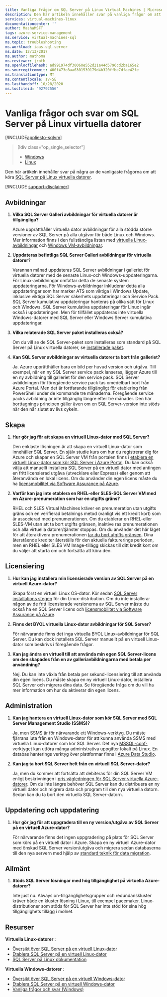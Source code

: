 ```yaml
---
title: Vanliga frågor om SQL Server på Linux Virtual Machines | Microsoft Docs
description: Den här artikeln innehåller svar på vanliga frågor om att köra SQL Server på Linux virtuella datorer.
services: virtual-machines-linux
documentationcenter: ''
author: MashaMSFT
tags: azure-service-management
ms.service: virtual-machines-sql
ms.topic: troubleshooting
ms.workload: iaas-sql-server
ms.date: 12/13/2017
ms.author: mathoma
ms.reviewer: jroth
ms.openlocfilehash: ad991974df30060e552d21a44d5796cd2ba165e2
ms.sourcegitcommit: 400f473e8aa6301539179d4b320ffbe7dfae42fe
ms.translationtype: MT
ms.contentlocale: sv-SE
ms.lasthandoff: 10/28/2020
ms.locfileid: "92792556"
---
```

# <a name="frequently-asked-questions-for-sql-server-on-linux-virtual-machines"></a>Vanliga frågor och svar om SQL Server på Linux virtuella datorer
[!INCLUDE[appliesto-sqlvm](../../includes/appliesto-sqlvm.md)]

> [!div class="op_single_selector"]
> * [Windows](../windows/frequently-asked-questions-faq.md)
> * [Linux](frequently-asked-questions-faq.md)

Den här artikeln innehåller svar på några av de vanligaste frågorna om att köra [SQL Server på Linux virtuella datorer](sql-server-on-linux-vm-what-is-iaas-overview.md).

[!INCLUDE [support-disclaimer](../../../../includes/support-disclaimer.md)]

## <a name="images"></a><a id="images"></a> Avbildningar

1. **Vilka SQL Server Galleri avbildningar för virtuella datorer är tillgängliga?**

   Azure upprätthåller virtuella dator avbildningar för alla stödda större versioner av SQL Server på alla utgåvor för både Linux och Windows. Mer information finns i den fullständiga listan med [virtuella Linux-avbildningar](sql-server-on-linux-vm-what-is-iaas-overview.md#create) och [Windows VM-avbildningar](../windows/sql-server-on-azure-vm-iaas-what-is-overview.md#payasyougo).

1. **Uppdateras befintliga SQL Server Galleri avbildningar för virtuella datorer?**

   Varannan månad uppdateras SQL Server avbildningar i galleriet för virtuella datorer med de senaste Linux-och Windows-uppdateringarna. För Linux-avbildningar omfattar detta de senaste system uppdateringarna. För Windows-avbildningar inkluderar detta alla uppdateringar som har marker ATS som viktiga i Windows Update, inklusive viktiga SQL Server säkerhets uppdateringar och Service Pack. SQL Server kumulativa uppdateringar hanteras på olika sätt för Linux och Windows. SQL Server kumulativa uppdateringar för Linux ingår också i uppdateringen. Men för tillfället uppdateras inte virtuella Windows-datorer med SQL Server eller Windows Server kumulativa uppdateringar.

1. **Vilka relaterade SQL Server paket installeras också?**

   Om du vill se de SQL Server-paket som installeras som standard på SQL Server på Linux virtuella datorer, se [installerade paket](sql-server-on-linux-vm-what-is-iaas-overview.md#packages).

1. **Kan SQL Server avbildningar av virtuella datorer ta bort från galleriet?**

   Ja. Azure upprätthåller bara en bild per huvud version och utgåva. Till exempel, när en ny SQL Server service pack lanseras, lägger Azure till en ny avbildning till galleriet för den service pack. SQL Server avbildningen för föregående service pack tas omedelbart bort från Azure Portal. Men det är fortfarande tillgängligt för etablering från PowerShell under de kommande tre månaderna. Föregående service packs avbildning är inte tillgänglig längre efter tre månader. Den här borttagnings principen gäller även om en SQL Server-version inte stöds när den når slutet av livs cykeln.

## <a name="creation"></a>Skapa

1. **Hur gör jag för att skapa en virtuell Linux-dator med SQL Server?**

   Den enklaste lösningen är att skapa en virtuell Linux-dator som innehåller SQL Server. En själv studie kurs om hur du registrerar dig för Azure och skapar en SQL Server VM från portalen finns i [etablera en virtuell Linux-dator som kör SQL Server i Azure Portal](sql-vm-create-portal-quickstart.md). Du kan också välja att manuellt installera SQL Server på en virtuell dator med antingen en fritt licensierad utgåva (utvecklare eller Express) eller genom att återanvända en lokal licens. Om du använder din egen licens måste du ha [licensmobilitet via Software Assurance på Azure](https://azure.microsoft.com/pricing/license-mobility).

1. **Varför kan jag inte etablera en RHEL-eller SLES-SQL Server VM med en Azure-prenumeration som har en utgifts gräns?**

   RHEL och SLES Virtual Machines kräver en prenumeration utan utgifts gräns och en verifierad betalnings metod (vanligt vis ett kredit kort) som är associerad med prenumerationen. Om du etablerar en RHEL-eller SLES-VM utan att ta bort utgifts gränsen, inaktive ras prenumerationen och alla virtuella datorer/tjänster stoppas. Om du använder det här läget för att återaktivera prenumerationen [tar du bort utgifts gränsen](https://account.windowsazure.com/subscriptions). Dina återstående krediter återställs för den aktuella fakturerings perioden, men en RHEL eller SLES VM Image-tillägg skickas till ditt kredit kort om du väljer att starta om och fortsätta att köra den.

## <a name="licensing"></a>Licensiering

1. **Hur kan jag installera min licensierade version av SQL Server på en virtuell Azure-dator?**

   Skapa först en virtuell Linux OS-dator. Kör sedan [SQL Server installations stegen](/sql/linux/sql-server-linux-setup#platforms) för din Linux-distribution. Om du inte installerar någon av de fritt licensierade versionerna av SQL Server måste du också ha en SQL Server licens och [licensmobilitet via Software Assurance på Azure](https://azure.microsoft.com/pricing/license-mobility/).

1. **Finns det BYOL virtuella Linux-dator avbildningar för SQL Server?**

   För närvarande finns det inga virtuella BYOL Linux-avbildningar för SQL Server. Du kan dock installera SQL Server manuellt på en virtuell Linux-dator som beskrivs i föregående frågor.

1. **Kan jag ändra en virtuell till att använda min egen SQL Server-licens om den skapades från en av galleriavbildningarna med betala per användning?**

   Nej. Du kan inte växla från betala per sekund-licensiering till att använda din egen licens. Du måste skapa en ny virtuell Linux-dator, installera SQL Server och migrera dina data. Se föregående fråga om du vill ha mer information om hur du aktiverar din egen licens.

## <a name="administration"></a>Administration

1. **Kan jag hantera en virtuell Linux-dator som kör SQL Server med SQL Server Management Studio (SSMS)?**

   Ja, men SSMS är för närvarande ett Windows-verktyg. Du måste fjärrans luta från en Windows-dator för att kunna använda SSMS med virtuella Linux-datorer som kör SQL Server. Det nya [MSSQL-conf-](/sql/linux/sql-server-linux-configure-mssql-conf) verktyget kan utföra många administrativa uppgifter lokalt på Linux. En databas hanterings verktyg över plattformar finns i [Azure Data Studio](/sql/azure-data-studio/what-is).

1. **Kan jag ta bort SQL Server helt från en virtuell SQL Server-dator?**

   Ja, men du kommer att fortsätta att debiteras för din SQL Server VM enligt beskrivningen i [pris vägledningen för SQL Server virtuella Azure-datorer](../windows/pricing-guidance.md?toc=%2fazure%2fvirtual-machines%2flinux%2fsql%2ftoc.json). Om du inte längre behöver SQL Server kan du distribuera en ny virtuell dator och migrera data och program till den nya virtuella datorn. Sedan kan du ta bort den virtuella SQL Server-datorn.

## <a name="updating-and-patching"></a>Uppdatering och uppdatering

1. **Hur gör jag för att uppgradera till en ny version/utgåva av SQL Server på en virtuell Azure-dator?**

   För närvarande finns det ingen uppgradering på plats för SQL Server som körs på en virtuell dator i Azure. Skapa en ny virtuell Azure-dator med önskad SQL Server version/utgåva och migrera sedan databaserna till den nya servern med hjälp av [standard teknik för data migration](/sql/linux/sql-server-linux-migrate-overview).

## <a name="general"></a>Allmänt

1. **Stöds SQL Server lösningar med hög tillgänglighet på virtuella Azure-datorer?**

   Inte just nu. Always on-tillgänglighetsgrupper och redundanskluster kräver både en kluster lösning i Linux, till exempel pacemaker. Linux-distributioner som stöds för SQL Server har inte stöd för sina hög tillgänglighets tillägg i molnet.

## <a name="resources"></a>Resurser

**Virtuella Linux-datorer** :

* [Översikt över SQL Server på en virtuell Linux-dator](sql-server-on-linux-vm-what-is-iaas-overview.md)
* [Etablera SQL Server på en virtuell Linux-dator](sql-vm-create-portal-quickstart.md)
* [SQL Server på Linux dokumentation](/sql/linux/sql-server-linux-overview)

**Virtuella Windows-datorer** :

* [Översikt över SQL Server på en virtuell Windows-dator](../windows/sql-server-on-azure-vm-iaas-what-is-overview.md)
* [Etablera SQL Server på en virtuell Windows-dator](../windows/sql-vm-create-portal-quickstart.md)
* [Vanliga frågor och svar (Windows)](../windows/frequently-asked-questions-faq.md)